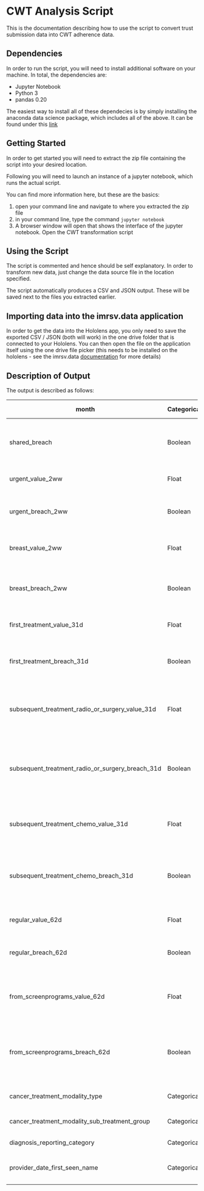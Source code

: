 # CWT Analysis Script

This is the documentation describing how to use the script to convert trust submission data into CWT adherence data.

## Dependencies

In order to run the script, you will need to install additional software on your machine. In total, the dependencies are:

* Jupyter Notebook
* Python 3
* pandas 0.20

 The easiest way to install all of these dependecies is by simply installing the anaconda data science package, which includes all of the above. It can be found under this [link](https://www.anaconda.com/download/)
 
## Getting Started

In order to get started you will need to extract the zip file containing the script into your desired location. 

Following you will need to launch an instance of a jupyter notebook, which runs the actual script.

You can find more information here, but these are the basics:

1. open your command line and navigate to where you extracted the zip file
2. in your command line, type the command `jupyter notebook`
3. A browser window will open that shows the interface of the jupyter notebook. Open the CWT transformation script

## Using the Script

The script is commented and hence should be self explanatory. In order to transform new data, just change the data source file in the location specified. 

The script automatically produces a CSV and JSON output. These will be saved next to the files you extracted earlier.

## Importing data into the imrsv.data application

In order to get the data into the Hololens app, you only need to save the exported CSV / JSON (both will work) in the one drive folder that is connected to your Hololens. You can then open the file on the application itself using the one drive file picker (this needs to be installed on the hololens - see the imrsv.data [documentation](https://lucasvaltl.github.io/imrsv.data-documentation/#/?id=user-manual) for more details)

## Description of Output

The output is described as follows:

| month                                            | Categorical | Month of occurrence                                                                                  |
|--------------------------------------------------|-------------|------------------------------------------------------------------------------------------------------|
| shared_breach                                    | Boolean     | 1: if a shared treatment and breached, 0 if shared treatment but not breached                        |
| urgent\_value_2ww                                 | Float       | Length of urgent 2 week wait time                                                                    |
| urgent\_breach_2ww                                | Boolean     | Adherence to urgent 2 week wait time: 1 if breached, 0 if not                                        |
| breast\_value_2ww                                 | Float       | Length of 2 week wait  time for suspected breast cancer                                              |
| breast\_breach_2ww                                | Boolean     | Adherence to 2 week wait  time for suspected breast cancer: 1 if breached, 0 if not                  |
| first\_treatment\_value_31d                        | Float       | Length of 31 days wait time (first treatment)                                                        |
| first\_treatment\_breach_31d                       | Boolean     | Adherence to 31 days wait time (first treatment): 1 if breached, 0 if not                            |
| subsequent\_treatment\_radio\_or\_surgery\_value_31d  | Float       | Length of 31 days wait time (subsequent treatment with radio or surgery)                             |
| subsequent\_treatment_radio\_or\_surgery\_breach\_31d | Boolean     | Adherence to 31 days wait time (subsequent treatment with radio or surgery): 1 if breached, 0 if not |
| subsequent\_treatment\_chemo\_value_31d             | Float       | Length of 31 days wait time (subsequent treatment with chemotherapy)                                 |
| subsequent\_treatment\_chemo\_breach_31d            | Boolean     | Adherence to 31 days wait time (subsequent treatment with chemotherapy): 1 if breached, 0 if not     |
| regular\_value_62d                                | Float       | Length of 62 day wait category                                                                       |
| regular\_breach_62d                               | Boolean     | Adherence to 62 day wait category: 1 if breached, 0 if not                                           |
| from\_screenprograms\_value_62d                    | Float       | Length of 62 day wait category coming from NHS screening programs                                    |
| from\_screenprograms\_breach_62d                   | Boolean     | Adherence to 62 day wait category coming from NHS screening programs: 1 if breached, 0 if not        |
| cancer\_treatment\_modality_type                   | Categorical | Type of treatment modality                                                                           |
| cancer\_treatment\_modality\_sub\_treatment\_group    | Categorical | Type of sub treatment group                                                                          |
| diagnosis\_reporting_category                     | Categorical | Type of diagnosis                                                                                    |
| provider\_date\_first\_seen_name                    | Categorical | Referring provider if shared treatment               
